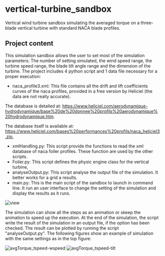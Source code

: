 # vertical-turbine_sandbox

Vertical wind turbine sandbox simulating the averaged torque on a three-blade vertical turbine with standard NACA blade profiles.

## Project content

This simulation sandbox allows the user to set most of the simulation parameters: The number of setting simulated, the wind speed range, the turbine speed range, the blade tilt angle range and the dimension of the turbine. The project includes 4 python script and 1 data file necessary for a proper execution:
- naca_profile3.xml: This file contains all the drift and lift coefficients curves of the naca profiles, provided in a free version by Heliciel (the data are not really accurate). 

The database is detailed at: https://www.heliciel.com/aerodynamique-hydrodynamique/base%20de%20donnee%20profils%20aerodynamique%20hydrodynamique.htm.

The database itself is available at: https://www.heliciel.com/bases%20performances%20profils/naca_heliciel3.zip,

- xmlHandling.py: This script provide the functions to read the xml database of naca foiler profiles. These function are used by the other scripts.
- Foiler.py: This script defines the physic engine class for the vertical turbine,
- analyseOutput.py: This script analyse the output file of the simulation. It better works for a grid a results.
- main.py: This is the main script of the sandbox to launch in command line. It run an user interface to change the setting of the simulation and display the results as it runs. 

![view](https://user-images.githubusercontent.com/57091666/153756461-8a288f40-5271-40f0-9cd5-072c283c018c.png)

The simulation can show all the steps as an animation or skeep the animation to speed up the execution. At the end of the simulation, the script write the result of the simulation in an output file, if the option has been checked. The result can be plotted by running the script "analyseOutput.py". The following figures show an example of simulation with the same settings as in the top figure:

![avgTorque_tspeed-wspeed](https://user-images.githubusercontent.com/57091666/153756525-d059118e-bcbd-40a1-8ecd-8a4444ae145f.png)
![avgTorque_tspeed-tilt](https://user-images.githubusercontent.com/57091666/153756526-f107e1f4-26ef-4dcd-80a6-16a54b6b8a98.png)
